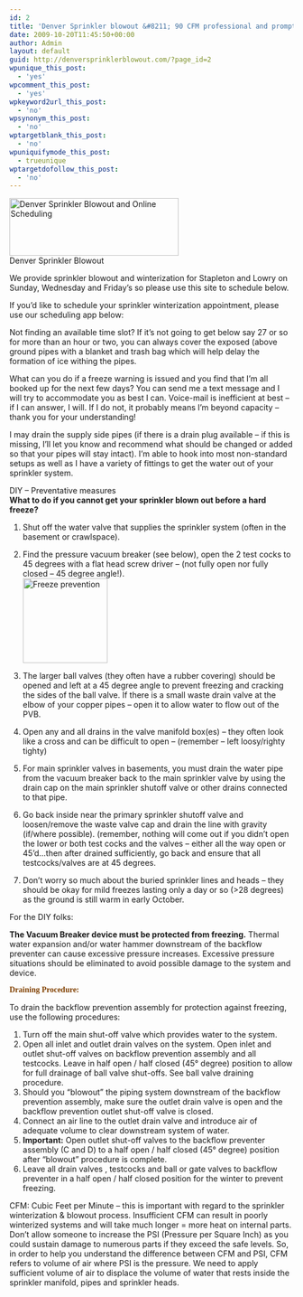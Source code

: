 ```yaml
---
id: 2
title: 'Denver Sprinkler blowout &#8211; 90 CFM professional and prompt service in Denver Colorado'
date: 2009-10-20T11:45:50+00:00
author: Admin
layout: default
guid: http://denversprinklerblowout.com/?page_id=2
wpunique_this_post:
  - 'yes'
wpcomment_this_post:
  - 'yes'
wpkeyword2url_this_post:
  - 'no'
wpsynonym_this_post:
  - 'no'
wptargetblank_this_post:
  - 'no'
wpuniquifymode_this_post:
  - trueunique
wptargetdofollow_this_post:
  - 'no'
---
```

[<img class="alignright size-medium wp-image-540" src="http://www.denversprinklerblowout.com/wp-content/uploads/2018/09/easy-Online-Scheduling-Denver-Sprinkler-Blowout70.-300x102.jpg" alt="Denver Sprinkler Blowout and Online Scheduling" width="300" height="102" srcset="http://www.denversprinklerblowout.com/wp-content/uploads/2018/09/easy-Online-Scheduling-Denver-Sprinkler-Blowout70.-300x102.jpg 300w, http://www.denversprinklerblowout.com/wp-content/uploads/2018/09/easy-Online-Scheduling-Denver-Sprinkler-Blowout70..jpg 576w" sizes="(max-width: 300px) 100vw, 300px" />](#gen)  
Denver Sprinkler Blowout  
<!--
<strong><u>$70 via check/credit card</u></strong> for the first <b>6 zones</b> & <u>$5 each for additional zone</u>
<strong>$65 Cash price</strong> for the first <b>8 zones</b> & <u>$5 each for additional zone</u>.
(<u>Crawlspace</u> access please add $35) - all payments needed at time of service!
-->


<!--
Mid-Nov Pricing is as follows:
<strong><u>$90 via check/credit card</u></strong> for the first <b>6 zones</b> & <u>$5 each for additional zone</u>
<strong>$80 Cash price</strong> for the first <b>8 zones</b> & <u>$5 each for additional zone</u>.
(<u>Crawlspace</u> access please add $35) - all payments needed at time of service!

<u><strong>$70 - Sprinkler Concierge+DIY Service  (Tuesday's only)</strong></u>
Unable to schedule a convenient time/day? You're capable and willing to shut off the water supply and drain the supply side water lines <u>before</u> I arrive. You are able to determine if the supply valve is shut off 100% and not leaking internally (which could reload the system). Select the Sprinkler Concierge+DIY category. Keep in mind, the <span style="color: #ff0000;"><strong>time you choose is irrelevant (just a place holder)</strong></span>. Please include a note/memo regarding the number of zones in the system, # of valve boxes and indicate where payment will be located if by personal check (please make it out to 'Denver Sprinkler Blowout') or cash.


<p style="text-align: center;"><a href="http://www.denversprinklerblowout.com/wp-content/uploads/2018/10/DIYNotice.png" rel="wp-prettyPhoto[2]"><img class="aligncenter wp-image-576" src="http://www.denversprinklerblowout.com/wp-content/uploads/2018/10/DIYNotice.png" alt="" width="500" height="75" srcset="http://www.denversprinklerblowout.com/wp-content/uploads/2018/10/DIYNotice.png 800w, http://www.denversprinklerblowout.com/wp-content/uploads/2018/10/DIYNotice-300x45.png 300w, http://www.denversprinklerblowout.com/wp-content/uploads/2018/10/DIYNotice-768x115.png 768w" sizes="(max-width: 500px) 100vw, 500px" /></a></p>


Additional zones are $5 each after the first 8 zones.
If you have two pressure vacuum breakers in your system, please add $10 to the total.
-->

<!--
Use this map to determine if we service your area: (click on thumbnail on right to view larger)

[<img class="aligncenter size-large wp-image-480" src="http://www.denversprinklerblowout.com/wp-content/uploads/2016/10/denver_sprinkler_blowout_service_map-1024x651.jpg" alt="denver_sprinkler_blowout_service_map" width="600" height="381" srcset="http://www.denversprinklerblowout.com/wp-content/uploads/2016/10/denver_sprinkler_blowout_service_map-1024x651.jpg 1024w, http://www.denversprinklerblowout.com/wp-content/uploads/2016/10/denver_sprinkler_blowout_service_map-300x191.jpg 300w, http://www.denversprinklerblowout.com/wp-content/uploads/2016/10/denver_sprinkler_blowout_service_map-768x488.jpg 768w" sizes="(max-width: 600px) 100vw, 600px" />](#gen)  
-->
<!--
<a href="http://www.denversprinklerblowout.com/wp-content/uploads/2009/10/cj_cmbotanics.jpg" rel="wp-prettyPhoto[2]"><img class="alignright size-full wp-image-373" src="http://www.denversprinklerblowout.com/wp-content/uploads/2009/10/cj_cmbotanics.jpg" alt="cj_cmbotanics" width="150" /></a><a href="#gen"><strong>Schedule </strong>your sprinkler winterization below by booking through our <u>online scheduling system (see below)</u></a> - <strong>Denver sprinkler blowout</strong> service - Serving most of metro Denver and Highlands, Lowry, Stapleton, Northfield and Beeler Park.
-->


We provide sprinkler blowout and winterization for Stapleton and Lowry on Sunday, Wednesday and Friday&#8217;s so please use this site to schedule below.

If you&#8217;d like to schedule your sprinkler winterization appointment, please use our scheduling app <a name="gen"></a>below:  


Not finding an available time slot? If it&#8217;s not going to get below say 27 or so for more than an hour or two, you can always cover the exposed (above ground pipes with a blanket and trash bag which will help delay the formation of ice withing the pipes.




What can you do if a freeze warning is issued and you find that I&#8217;m all booked up for the next few days? You can send me a text message and I will try to accommodate you as best I can. Voice-mail is inefficient at best &#8211; if I can answer, I will. If I do not, it probably means I&#8217;m beyond capacity &#8211; thank you for your understanding!


I may drain the supply side pipes (if there is a drain plug available &#8211; if this is missing, I&#8217;ll let you know and recommend what should be changed or added so that your pipes will stay intact). I&#8217;m able to hook into most non-standard setups as well as I have a variety of fittings to get the water out of your sprinkler system.

DIY &#8211; Preventative measures  
**What to do if you cannot get your sprinkler blown out before a hard freeze?**  
1. Shut off the water valve that supplies the sprinkler system (often in the basement or crawlspace).

2. Find the pressure vacuum breaker (see below), open the 2 test cocks to 45 degrees with a flat head screw driver &#8211; (not fully open nor fully closed &#8211; 45 degree angle!).  
<a href="http://www.denversprinklerblowout.com/wp-content/uploads/2009/10/45backflow_pvb.jpg" rel="wp-prettyPhoto[2]"><img class="alignleft size-thumbnail wp-image-450" src="http://www.denversprinklerblowout.com/wp-content/uploads/2009/10/45backflow_pvb-150x150.jpg" alt="Freeze prevention" width="150" height="150" /></a>  
3. The larger ball valves (they often have a rubber covering) should be opened and left at a 45 degree angle to prevent freezing and cracking the sides of the ball valve. If there is a small waste drain valve at the elbow of your copper pipes &#8211; open it to allow water to flow out of the PVB.

4. Open any and all drains in the valve manifold box(es) &#8211; they often look like a cross and can be difficult to open &#8211; (remember &#8211; left loosy/righty tighty)

5. For main sprinkler valves in basements, you must drain the water pipe from the vacuum breaker back to the main sprinkler valve by using the drain cap on the main sprinkler shutoff valve or other drains connected to that pipe.

6. Go back inside near the primary sprinkler shutoff valve and loosen/remove the waste valve cap and drain the line with gravity (if/where possible). (remember, nothing will come out if you didn&#8217;t open the lower or both test cocks and the valves &#8211; either all the way open or 45&#8217;d&#8230;then after drained sufficiently, go back and ensure that all testcocks/valves are at 45 degrees.

7. Don&#8217;t worry so much about the buried sprinkler lines and heads &#8211; they should be okay for mild freezes lasting only a day or so (>28 degrees) as the ground is still warm in early October.

For the DIY folks:

**The Vacuum Breaker device must be protected from freezing.** Thermal water expansion and/or water hammer downstream of the backflow preventer can cause excessive pressure increases. Excessive pressure situations should be eliminated to avoid possible damage to the system and device.

<span style="font-family: Tahoma; color: #804000;"><strong>Draining Procedure:</strong></span>

To drain the backflow prevention assembly for protection against freezing, use the following procedures:

  1. Turn off the main shut-off valve which provides water to the system.
  2. Open all inlet and outlet drain valves on the system. Open inlet and outlet shut-off valves on backflow prevention assembly and all testcocks. Leave in half open / half closed (45° degree) position to allow for full drainage of ball valve shut-offs. See ball valve draining procedure.
  3. Should you &#8220;blowout&#8221; the piping system downstream of the backflow prevention assembly, make sure the outlet drain valve is open and the backflow prevention outlet shut-off valve is closed.
  4. Connect an air line to the outlet drain valve and introduce air of adequate volume to clear downstream system of water.
  5. **Important:** Open outlet shut-off valves to the backflow preventer assembly (C and D) to a half open / half closed (45° degree) position after &#8220;blowout&#8221; procedure is complete.
  6. Leave all drain valves , testcocks and ball or gate valves to backflow preventer in a half open / half closed position for the winter to prevent freezing.

<!--Additional Services: Swamp Cooler Shutdown and reservoir pan draining - $70 (up to 1.5 - 2 story houses - 20' ladder max reach) If the supply line runs through the attic/crawlspace, there will be an additional charge. (I cannot service any high density buildings) -->


CFM: Cubic Feet per Minute &#8211; this is important with regard to the sprinkler winterization & blowout process. Insufficient CFM can result in poorly winterized systems and will take much longer = more heat on internal parts. Don&#8217;t allow someone to increase the PSI (Pressure per Square Inch) as you could sustain damage to numerous parts if they exceed the safe levels. So, in order to help you understand the difference between CFM and PSI, CFM refers to volume of air where PSI is the pressure. We need to apply sufficient volume of air to displace the volume of water that rests inside the sprinkler manifold, pipes and sprinkler heads.
